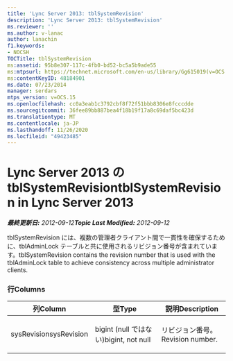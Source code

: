 ```yaml
---
title: 'Lync Server 2013: tblSystemRevision'
description: 'Lync Server 2013: tblSystemRevision'
ms.reviewer: ''
ms.author: v-lanac
author: lanachin
f1.keywords:
- NOCSH
TOCTitle: tblSystemRevision
ms:assetid: 95b8e307-117c-4fb0-bd52-bc5a5b9ade55
ms:mtpsurl: https://technet.microsoft.com/en-us/library/Gg615019(v=OCS.15)
ms:contentKeyID: 48184901
ms.date: 07/23/2014
manager: serdars
mtps_version: v=OCS.15
ms.openlocfilehash: cc0a3eab1c3792cbf8f72f51bbb8306e8fcccdde
ms.sourcegitcommit: 36fee89bb887bea4f18b19f17a8c69daf5bc423d
ms.translationtype: MT
ms.contentlocale: ja-JP
ms.lasthandoff: 11/26/2020
ms.locfileid: "49423485"
---
```

# <a name="tblsystemrevision-in-lync-server-2013"></a><span data-ttu-id="cb941-103">Lync Server 2013 の tblSystemRevision</span><span class="sxs-lookup"><span data-stu-id="cb941-103">tblSystemRevision in Lync Server 2013</span></span>

<div data-xmlns="http://www.w3.org/1999/xhtml">

<div class="topic" data-xmlns="http://www.w3.org/1999/xhtml" data-msxsl="urn:schemas-microsoft-com:xslt" data-cs="https://msdn.microsoft.com/">

<div data-asp="https://msdn2.microsoft.com/asp">



</div>

<div id="mainSection">

<div id="mainBody"><span data-ttu-id="cb941-104">

<span> </span></span><span class="sxs-lookup"><span data-stu-id="cb941-104">

<span> </span></span></span>

<span data-ttu-id="cb941-105">_**最終更新日:** 2012-09-12_</span><span class="sxs-lookup"><span data-stu-id="cb941-105">_**Topic Last Modified:** 2012-09-12_</span></span>

<span data-ttu-id="cb941-106">tblSystemRevision には、複数の管理者クライアント間で一貫性を確保するために、tblAdminLock テーブルと共に使用されるリビジョン番号が含まれています。</span><span class="sxs-lookup"><span data-stu-id="cb941-106">tblSystemRevision contains the revision number that is used with the tblAdminLock table to achieve consistency across multiple administrator clients.</span></span>

### <a name="columns"></a><span data-ttu-id="cb941-107">行</span><span class="sxs-lookup"><span data-stu-id="cb941-107">Columns</span></span>

<table>
<colgroup>
<col style="width: 33%" />
<col style="width: 33%" />
<col style="width: 33%" />
</colgroup>
<thead>
<tr class="header">
<th><span data-ttu-id="cb941-108">列</span><span class="sxs-lookup"><span data-stu-id="cb941-108">Column</span></span></th>
<th><span data-ttu-id="cb941-109">型</span><span class="sxs-lookup"><span data-stu-id="cb941-109">Type</span></span></th>
<th><span data-ttu-id="cb941-110">説明</span><span class="sxs-lookup"><span data-stu-id="cb941-110">Description</span></span></th>
</tr>
</thead>
<tbody>
<tr class="odd">
<td><p><span data-ttu-id="cb941-111">sysRevision</span><span class="sxs-lookup"><span data-stu-id="cb941-111">sysRevision</span></span></p></td>
<td><p><span data-ttu-id="cb941-112">bigint (null ではない)</span><span class="sxs-lookup"><span data-stu-id="cb941-112">bigint, not null</span></span></p></td>
<td><p><span data-ttu-id="cb941-113">リビジョン番号。</span><span class="sxs-lookup"><span data-stu-id="cb941-113">Revision number.</span></span></p></td>
</tr>
</tbody>
</table><span data-ttu-id="cb941-114">


</div>

<span> </span>

</div>

</div>

</span><span class="sxs-lookup"><span data-stu-id="cb941-114">


</div>

<span> </span>

</div>

</div>

</span></span></div>

